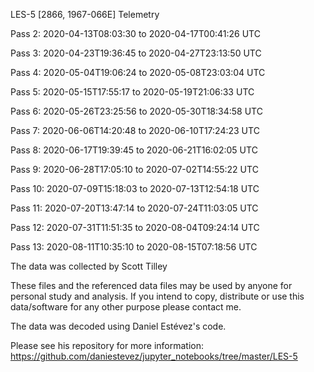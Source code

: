 LES-5 [2866, 1967-066E] Telemetry

Pass 2: 2020-04-13T08:03:30 to 2020-04-17T00:41:26 UTC

Pass 3: 2020-04-23T19:36:45 to 2020-04-27T23:13:50 UTC

Pass 4: 2020-05-04T19:06:24 to 2020-05-08T23:03:04 UTC

Pass 5: 2020-05-15T17:55:17 to 2020-05-19T21:06:33 UTC

Pass 6: 2020-05-26T23:25:56 to 2020-05-30T18:34:58 UTC

Pass 7: 2020-06-06T14:20:48 to 2020-06-10T17:24:23 UTC

Pass 8: 2020-06-17T19:39:45 to 2020-06-21T16:02:05 UTC

Pass 9: 2020-06-28T17:05:10 to 2020-07-02T14:55:22 UTC

Pass 10: 2020-07-09T15:18:03 to 2020-07-13T12:54:18 UTC

Pass 11: 2020-07-20T13:47:14 to 2020-07-24T11:03:05 UTC

Pass 12: 2020-07-31T11:51:35 to 2020-08-04T09:24:14 UTC

Pass 13: 2020-08-11T10:35:10 to 2020-08-15T07:18:56 UTC

The data was collected by Scott Tilley

These files and the referenced data files may be used by anyone for personal study and analysis.  If you intend to copy, distribute or use this data/software for any other purpose please contact me.

The data was decoded using Daniel Estévez's code.  

Please see his repository for more information:
https://github.com/daniestevez/jupyter_notebooks/tree/master/LES-5
